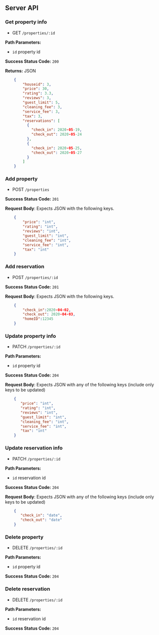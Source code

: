 ## Server API

### Get property info
  * GET `/properties/:id`

**Path Parameters:**
  * `id` property id

**Success Status Code:** `200`

**Returns:** JSON

```json
    {
        "houseid": 3,
        "price": 30,
        "rating": 3.3,
        "reviews": 3,
        "guest_limit": 5,
        "cleaning_fee": 3,
        "service_fee": 3,
        "tax": 3,
        "reservations": [
          {
            "check_in": 2020-05-19,
            "check_out": 2020-05-24
          },
          {
            "check_in": 2020-05-25,
            "check_out": 2020-05-27
          }
        ]
    }
```

### Add property
  * POST `/properties`

**Success Status Code:** `201`

**Request Body**: Expects JSON with the following keys.

```json
    {
        "price": "int",
        "rating": "int",
        "reviews": "int",
        "guest_limit": "int",
        "cleaning_fee": "int",
        "service_fee": "int",
        "tax": "int"
    }
```
### Add reservation
  * POST `/properties/:id`

**Success Status Code:** `201`

**Request Body**: Expects JSON with the following keys.

```json
    {
        "check_in":2020-04-02,
        "check_out": 2020-04-03,
        "homeID":12345
    }
```

### Update property info
  * PATCH `/properties/:id`

**Path Parameters:**
  * `id` property id

**Success Status Code:** `204`

**Request Body**: Expects JSON with any of the following keys (include only keys to be updated)

```json
    {
       "price": "int",
       "rating": "int",
       "reviews": "int",
       "guest_limit": "int",
       "cleaning_fee": "int",
       "service_fee": "int",
       "tax": "int"
    }
```
### Update reservation info
  * PATCH `/properties/:id`

**Path Parameters:**
  * `id` reservation id

**Success Status Code:** `204`

**Request Body**: Expects JSON with any of the following keys (include only keys to be updated)

```json
    {
       "check_in": "date",
       "check_out": "date"
    }
```

### Delete property
  * DELETE `/properties/:id`

**Path Parameters:**
  * `id` property id

**Success Status Code:** `204`

### Delete reservation
  * DELETE `/properties/:id`

**Path Parameters:**
  * `id` reservation id

**Success Status Code:** `204`
